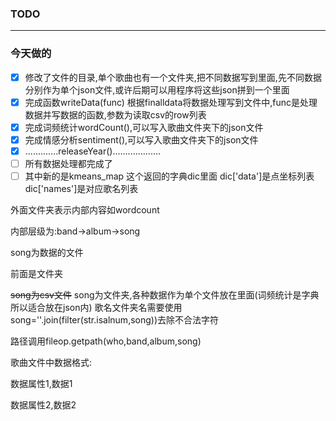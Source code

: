 ### TODO


----
### 今天做的
- [x] 修改了文件的目录,单个歌曲也有一个文件夹,把不同数据写到里面,先不同数据分别作为单个json文件,或许后期可以用程序将这些json拼到一个里面
- [x] 完成函数writeData(func) 根据finalldata将数据处理写到文件中,func是处理数据并写数据的函数,参数为读取csv的row列表
- [x] 完成词频统计wordCount(),可以写入歌曲文件夹下的json文件
- [x] 完成情感分析sentiment(),可以写入歌曲文件夹下的json文件
- [x] .............releaseYear()...................
- [ ] 所有数据处理都完成了
- [ ] 其中新的是kmeans_map 这个返回的字典dic里面 dic['data']是点坐标列表 dic['names']是对应歌名列表

外面文件夹表示内部内容如wordcount

内部层级为:band->album->song

song为数据的文件

前面是文件夹

~~song为csv文件~~
song为文件夹,各种数据作为单个文件放在里面(词频统计是字典所以适合放在json内)
歌名文件夹名需要使用song=''.join(filter(str.isalnum,song))去除不合法字符

路径调用fileop.getpath(who,band,album,song)

歌曲文件中数据格式:

数据属性1,数据1

数据属性2,数据2